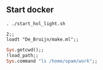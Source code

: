 Start docker
------------

```shell
. ./start_hol_light.sh
```

```
2;;
loadt "De_Bruijn/make.ml";;
```

```ocaml
Sys.getcwd();;
!load_path;;
Sys.command "ls /home/opam/work";;
```
